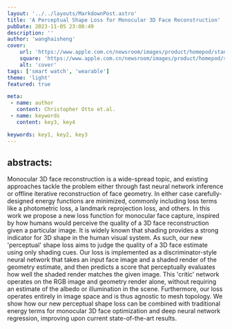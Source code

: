 ```yaml
---
layout: '../../layouts/MarkdownPost.astro'
title: 'A Perceptual Shape Loss for Monocular 3D Face Reconstruction'
pubDate: 2023-11-05 23:08:49
description: ''
author: 'wanghaisheng'
cover:
    url: 'https://www.apple.com.cn/newsroom/images/product/homepod/standard/Apple-HomePod-hero-230118_big.jpg.large_2x.jpg'
    square: 'https://www.apple.com.cn/newsroom/images/product/homepod/standard/Apple-HomePod-hero-230118_big.jpg.large_2x.jpg'
    alt: 'cover'
tags: ['smart watch', 'wearable'] 
theme: 'light'
featured: true

meta:
 - name: author
   content: Christopher Otto et.al.
 - name: keywords
   content: key3, key4

keywords: key1, key2, key3
---
```


## abstracts:
Monocular 3D face reconstruction is a wide-spread topic, and existing approaches tackle the problem either through fast neural network inference or offline iterative reconstruction of face geometry. In either case carefully-designed energy functions are minimized, commonly including loss terms like a photometric loss, a landmark reprojection loss, and others. In this work we propose a new loss function for monocular face capture, inspired by how humans would perceive the quality of a 3D face reconstruction given a particular image. It is widely known that shading provides a strong indicator for 3D shape in the human visual system. As such, our new 'perceptual' shape loss aims to judge the quality of a 3D face estimate using only shading cues. Our loss is implemented as a discriminator-style neural network that takes an input face image and a shaded render of the geometry estimate, and then predicts a score that perceptually evaluates how well the shaded render matches the given image. This 'critic' network operates on the RGB image and geometry render alone, without requiring an estimate of the albedo or illumination in the scene. Furthermore, our loss operates entirely in image space and is thus agnostic to mesh topology. We show how our new perceptual shape loss can be combined with traditional energy terms for monocular 3D face optimization and deep neural network regression, improving upon current state-of-the-art results.
